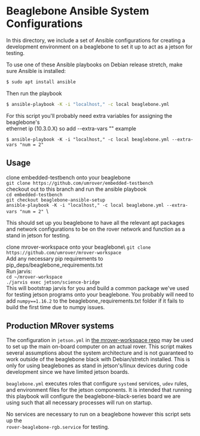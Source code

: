 # Beaglebone Ansible System Configurations

In this directory, we include a set of Ansible configurations for creating a
development environment on a beaglebone to set it up to act as a jetson for testing.

To use one of these Ansible playbooks on Debian release stretch, make sure Ansible is installed:

```sh
$ sudo apt install ansible
```

Then run the playbook
```sh
$ ansible-playbook -K -i "localhost," -c local beaglebone.yml
```
For this script you'll probably need extra variables for assigning the beaglebone's \
ethernet ip (10.3.0.X) so add --extra-vars "<variable definition>"
example
```
$ ansible-playbook -K -i "localhost," -c local beaglebone.yml --extra-vars "num = 2"
```

## Usage
clone embedded-testbench onto your beaglebone \
```git clone https://github.com/umrover/embedded-testbench``` \
checkout out to this branch and run the ansible playbook  \
```cd embedded-testbench``` \
```git checkout beaglebone-ansible-setup``` \
```ansible-playbook -K -i "localhost," -c local beaglebone.yml --extra-vars "num = 2" ```\

This should set up you beaglebone to have all the relevant apt packages and network configurations to be on the rover network and function as a stand in jetson for testing. 

clone mrover-workspace onto your beaglebone\ 
```git clone https://github.com/umrover/mrover-workspace``` \
Add any necessary pip requirements to pip_deps/beaglebone_requirements.txt \
Run jarvis: \
```cd ~/mrover-workspace``` \
```./jarvis exec jetson/science-bridge``` \
This will bootstrap jarvis for you and build a common package we've used for testing jetson programs onto your beaglebone. You probably will need to add ```numpy==1.16.2``` to the beaglebone_requirements.txt folder if it fails to build the first time due to numpy issues. 

## Production MRover systems

The configuration in `jetson.yml` in [the mrover-workspace repo](https://github.com/umrover/mrover-workspace/tree/main/ansible) may be used to set up the main on-board
computer on an actual rover. This script makes several assumptions about the
system architecture and is not guaranteed to work outside of the beaglebone black with Debian/stretch installed. This is only for using beaglebones as stand in jetson's/linux devices during code development since we have limited jetson boards. 

`beaglebone.yml` executes roles that configure `systemd` services, `udev` rules,
and environment files for the jetson components. It is intended that running
this playbook will configure the beaglebone-black-series board we are using such that
all necessary processes will run on startup.

No services are necessary to run on a beaglebone however this script sets up the \
```rover-beaglebone-rgb.service``` for testing. 
